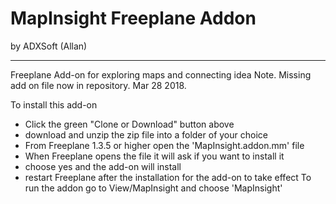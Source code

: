 # MapInsight Freeplane Addon
by ADXSoft (Allan)

----

Freeplane Add-on for exploring maps and connecting idea
Note. Missing add on file now in repository. Mar 28 2018. 

To install this add-on 
- Click the green "Clone or Download" button above
- download and unzip the zip file into a folder of your choice
- From Freeplane 1.3.5 or higher open the 'MapInsight.addon.mm' file
- When Freeplane opens the file it will ask if you want to install it
- choose yes and the add-on will install
- restart Freeplane after the installation for the add-on to take effect
To run the addon go to View/MapInsight and choose 'MapInsight'
